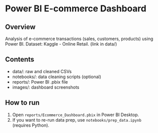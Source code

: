 # Power BI E-commerce Dashboard

## Overview
Analysis of e-commerce transactions (sales, customers, products) using Power BI.
Dataset: Kaggle - Online Retail. (link in data/)

## Contents
- data/: raw and cleaned CSVs
- notebooks/: data cleaning scripts (optional)
- reports/: Power BI .pbix file
- images/: dashboard screenshots

## How to run
1. Open `reports/Ecommerce_Dashboard.pbix` in Power BI Desktop.
2. If you want to re-run data prep, use `notebooks/prep_data.ipynb` (requires Python).
